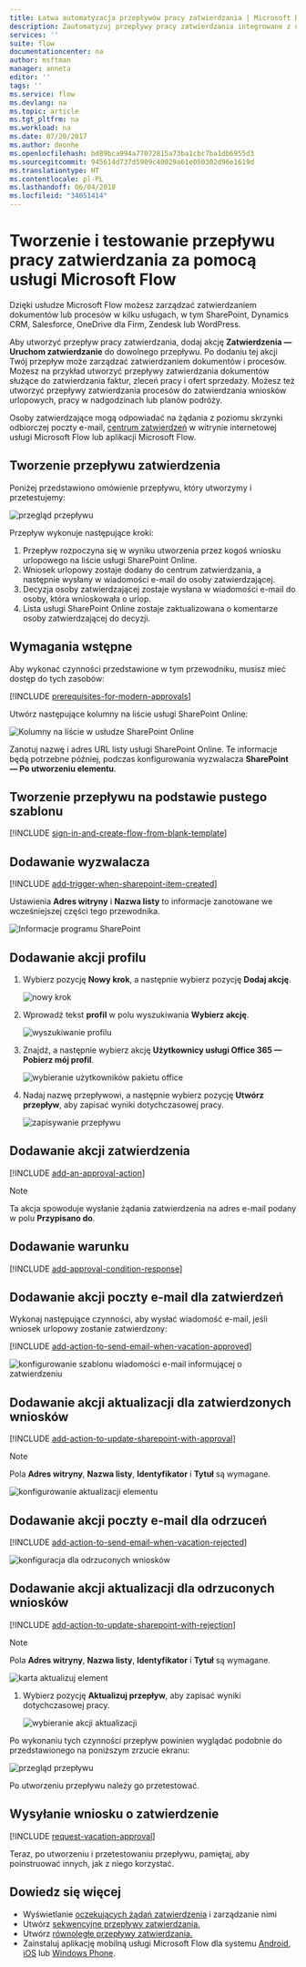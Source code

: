 ```yaml
---
title: Łatwa automatyzacja przepływów pracy zatwierdzania | Microsoft Docs
description: Zautomatyzuj przepływy pracy zatwierdzania integrowane z usługami SharePoint, Dynamics CRM, Salesforce, OneDrive dla Firm, Zendesk lub WordPress.
services: ''
suite: flow
documentationcenter: na
author: msftman
manager: anneta
editor: ''
tags: ''
ms.service: flow
ms.devlang: na
ms.topic: article
ms.tgt_pltfrm: na
ms.workload: na
ms.date: 07/20/2017
ms.author: deonhe
ms.openlocfilehash: bd89bca994a77072815a73ba1cbc7ba1db6955d3
ms.sourcegitcommit: 945614d737d5909c40029a61e050302d96e1619d
ms.translationtype: HT
ms.contentlocale: pl-PL
ms.lasthandoff: 06/04/2018
ms.locfileid: "34051414"
---
```

# <a name="create-and-test-an-approval-workflow-with-microsoft-flow"></a>Tworzenie i testowanie przepływu pracy zatwierdzania za pomocą usługi Microsoft Flow

Dzięki usłudze Microsoft Flow możesz zarządzać zatwierdzaniem dokumentów lub procesów w kilku usługach, w tym SharePoint, Dynamics CRM, Salesforce, OneDrive dla Firm, Zendesk lub WordPress.

Aby utworzyć przepływ pracy zatwierdzania, dodaj akcję **Zatwierdzenia — Uruchom zatwierdzanie** do dowolnego przepływu. Po dodaniu tej akcji Twój przepływ może zarządzać zatwierdzaniem dokumentów i procesów. Możesz na przykład utworzyć przepływy zatwierdzania dokumentów służące do zatwierdzania faktur, zleceń pracy i ofert sprzedaży. Możesz też utworzyć przepływy zatwierdzania procesów do zatwierdzania wniosków urlopowych, pracy w nadgodzinach lub planów podróży.

Osoby zatwierdzające mogą odpowiadać na żądania z poziomu skrzynki odbiorczej poczty e-mail, [centrum zatwierdzeń](https://flow.microsoft.com/manage/approvals/received/) w witrynie internetowej usługi Microsoft Flow lub aplikacji Microsoft Flow.

## <a name="create-an-approval-flow"></a>Tworzenie przepływu zatwierdzenia
Poniżej przedstawiono omówienie przepływu, który utworzymy i przetestujemy:

   ![przegląd przepływu](./media/modern-approvals/create-flow-overview.png)

Przepływ wykonuje następujące kroki:

1. Przepływ rozpoczyna się w wyniku utworzenia przez kogoś wniosku urlopowego na liście usługi SharePoint Online.
2. Wniosek urlopowy zostaje dodany do centrum zatwierdzania, a następnie wysłany w wiadomości e-mail do osoby zatwierdzającej.
3. Decyzja osoby zatwierdzającej zostaje wysłana w wiadomości e-mail do osoby, która wnioskowała o urlop.
4. Lista usługi SharePoint Online zostaje zaktualizowana o komentarze osoby zatwierdzającej do decyzji.

## <a name="prerequisites"></a>Wymagania wstępne
Aby wykonać czynności przedstawione w tym przewodniku, musisz mieć dostęp do tych zasobów:

[!INCLUDE [prerequisites-for-modern-approvals](includes/prerequisites-for-modern-approvals.md)]

Utwórz następujące kolumny na liście usługi SharePoint Online:

   ![Kolumny na liście w usłudze SharePoint Online](./media/modern-approvals/sharepoint-list-fields.png)

Zanotuj nazwę i adres URL listy usługi SharePoint Online. Te informacje będą potrzebne później, podczas konfigurowania wyzwalacza **SharePoint — Po utworzeniu elementu**.

## <a name="create-your-flow-from-the-blank-template"></a>Tworzenie przepływu na podstawie pustego szablonu
[!INCLUDE [sign-in-and-create-flow-from-blank-template](includes/sign-in-and-create-flow-from-blank-template.md)]

## <a name="add-a-trigger"></a>Dodawanie wyzwalacza

[!INCLUDE [add-trigger-when-sharepoint-item-created](includes/add-trigger-when-sharepoint-item-created.md)]

Ustawienia **Adres witryny** i **Nazwa listy** to informacje zanotowane we wcześniejszej części tego przewodnika.

![Informacje programu SharePoint](./media/modern-approvals/select-sharepoint-site-info.png)

## <a name="add-a-profile-action"></a>Dodawanie akcji profilu

1. Wybierz pozycję **Nowy krok**, a następnie wybierz pozycję **Dodaj akcję**.
   
    ![nowy krok](./media/modern-approvals/select-sharepoint-add-action.png)
2. Wprowadź tekst **profil** w polu wyszukiwania **Wybierz akcję**.
   
    ![wyszukiwanie profilu](./media/modern-approvals/search-for-profile.png)
3. Znajdź, a następnie wybierz akcję **Użytkownicy usługi Office 365 — Pobierz mój profil**.
   
    ![wybieranie użytkowników pakietu office](./media/modern-approvals/select-my-profile.png)
4. Nadaj nazwę przepływowi, a następnie wybierz pozycję **Utwórz przepływ**, aby zapisać wyniki dotychczasowej pracy.
   
    ![zapisywanie przepływu](./media/modern-approvals/save.png)

## <a name="add-an-approval-action"></a>Dodawanie akcji zatwierdzenia

[!INCLUDE [add-an-approval-action](includes/add-an-approval-action.md)]

> [!NOTE]
> Ta akcja spowoduje wysłanie żądania zatwierdzenia na adres e-mail podany w polu **Przypisano do**.
>
>

## <a name="add-a-condition"></a>Dodawanie warunku

[!INCLUDE [add-approval-condition-response](includes/add-approval-condition-response.md)]

## <a name="add-an-email-action-for-approvals"></a>Dodawanie akcji poczty e-mail dla zatwierdzeń

Wykonaj następujące czynności, aby wysłać wiadomość e-mail, jeśli wniosek urlopowy zostanie zatwierdzony:

[!INCLUDE [add-action-to-send-email-when-vacation-approved](includes/add-action-to-send-email-when-vacation-approved.md)]

   ![konfigurowanie szablonu wiadomości e-mail informującej o zatwierdzeniu](./media/sequential-modern-approvals/yes-email-config.png)

## <a name="add-an-update-action-for-approved-requests"></a>Dodawanie akcji aktualizacji dla zatwierdzonych wniosków

[!INCLUDE [add-action-to-update-sharepoint-with-approval](includes/add-action-to-update-sharepoint-with-approval.md)]

> [!NOTE]
> Pola **Adres witryny**, **Nazwa listy**, **Identyfikator** i **Tytuł** są wymagane.
>
>

![konfigurowanie aktualizacji elementu](./media/modern-approvals/configure-update-item.png)

## <a name="add-an-email-action-for-rejections"></a>Dodawanie akcji poczty e-mail dla odrzuceń

[!INCLUDE [add-action-to-send-email-when-vacation-rejected](includes/add-action-to-send-email-when-vacation-rejected.md)]

![konfiguracja dla odrzuconych wniosków](./media/modern-approvals/configure-rejected-email.png)

## <a name="add-update-action-for-rejected-requests"></a>Dodawanie akcji aktualizacji dla odrzuconych wniosków

[!INCLUDE [add-action-to-update-sharepoint-with-rejection](includes/add-action-to-update-sharepoint-with-rejection.md)]

   > [!NOTE]
   > Pola **Adres witryny**, **Nazwa listy**, **Identyfikator** i **Tytuł** są wymagane.
   >
   >

![karta aktualizuj element](./media/modern-approvals/configure-update-item-no.png)

1. Wybierz pozycję **Aktualizuj przepływ**, aby zapisać wyniki dotychczasowej pracy.
   
    ![wybieranie akcji aktualizacji](./media/modern-approvals/update.png)

Po wykonaniu tych czynności przepływ powinien wyglądać podobnie do przedstawionego na poniższym zrzucie ekranu:

![przegląd przepływu](./media/modern-approvals/completed-flow.png)

Po utworzeniu przepływu należy go przetestować.

## <a name="request-an-approval"></a>Wysyłanie wniosku o zatwierdzenie

[!INCLUDE [request-vacation-approval](includes/request-vacation-approval.md)]

Teraz, po utworzeniu i przetestowaniu przepływu, pamiętaj, aby poinstruować innych, jak z niego korzystać.

## <a name="learn-more"></a>Dowiedz się więcej

* Wyświetlanie [oczekujących żądań zatwierdzenia](approve-reject-requests.md) i zarządzanie nimi
* Utwórz [sekwencyjne przepływy zatwierdzania.](sequential-modern-approvals.md)
* Utwórz [równoległe przepływy zatwierdzania.](parallel-modern-approvals.md)
* Zainstaluj aplikację mobilną usługi Microsoft Flow dla systemu [Android](https://aka.ms/flowmobiledocsandroid), [iOS](https://aka.ms/flowmobiledocsios) lub [Windows Phone](https://aka.ms/flowmobilewindows).
